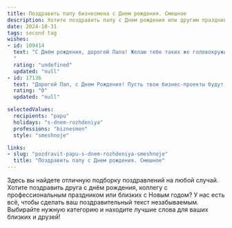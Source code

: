 ```yaml
---
title: Поздравить папу бизнесмена c Днем рождения. Смешное
description: Хотите поздравить папу c Днем рождения или другим праздником? Наш ИИ создаст незабываемое поздравление, а вы обязательно выделитесь среди других.  
date: 2024-10-31
tags: second tag
wishes:
- id: 109414
  text: "С Днём рождения, дорогой Папа! Желаю тебе таких же головокружительных сделок в жизни, как и в бизнесе, только с более выгодными условиями и без лишних налогов!  Пусть твой банковский счёт растёт быстрее, чем твоя седина, а здоровье остаётся крепче, чем твой конкурентоспособный дух!  Короче, будь здоров, богат и счастлив, как пират на необитаемом острове, зарывший клад!
  "
  rating: "undefined"
  updated: "null"
- id: 17136
  text: "Дорогой Пап, с Днем Рождения! Пусть твои бизнес-проекты будут как твои волосы - всегда в тренде, а твои сделки - крепче, чем твоя память на дни недели. Пусть твои доходы растут быстрее, чем мода на ретро, и пусть твои конкуренты завидуют тебе так же сильно, как мы завидуем тем, у кого есть личный пилот. Счастья, здоровья и успехов в делах!"
  rating: "0"
  updated: "null"

selectedValues:
  recipients: "papu"
  holidays: "s-dnem-rozhdeniya"
  professions: "biznesmen"
  style: "smeshnoje"

links:
- slug: "pozdravit-papu-s-dnem-rozhdeniya-smeshnoje"
  title: "Поздравить папу c Днем рождения. Смешное"
---
```


Здесь вы найдете отличную подборку поздравлений на любой случай. 
Хотите поздравить друга с днём рождения, коллегу с профессиональным праздником или близких с Новым годом? У нас есть всё, чтобы сделать ваш поздравительный текст незабываемым. Выбирайте нужную категорию и находите лучшие слова для ваших близких и друзей!
